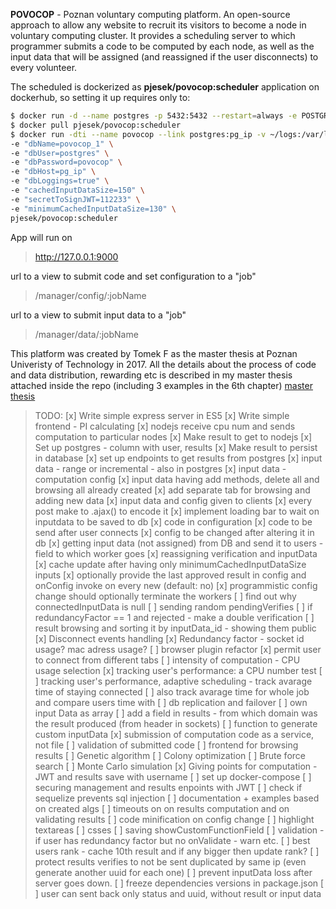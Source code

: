 **POVOCOP** - Poznan voluntary computing platform.
An open-source approach to allow any website to recruit its visitors to become a node in voluntary computing cluster. It provides a scheduling server to which programmer submits a code to be computed by each node, as well as the input data that will be assigned (and reassigned if the user disconnects) to every volunteer.

The scheduled is dockerized as **pjesek/povocop:scheduler** application on dockerhub, so setting it up requires only to:
```sh
$ docker run -d --name postgres -p 5432:5432 --restart=always -e POSTGRES_DB=povocop_1 -e POSTGRES_PASSWORD=povocop -v /data/postgresql/data:/var/lib/postgresql/data postgres:9.4
$ docker pull pjesek/povocop:scheduler
$ docker run -dti --name povocop --link postgres:pg_ip -v ~/logs:/var/logs -p 9000:9000 \
-e "dbName=povocop_1" \
-e "dbUser=postgres" \
-e "dbPassword=povocop" \
-e "dbHost=pg_ip" \
-e "dbLoggings=true" \
-e "cachedInputDataSize=150" \
-e "secretToSignJWT=112233" \
-e "minimumCachedInputDataSize=130" \
pjesek/povocop:scheduler
```
App will run on
>http://127.0.0.1:9000

url to a view to submit code and set configuration to a "job"
>/manager/config/:jobName

url to a view to submit input data to a "job"
>/manager/data/:jobName


This platform was created by Tomek F as the master thesis at Poznan Univeristy of Technology in 2017.
All the details about the process of code and data distribution, rewarding etc is described in my master thesis attached inside the repo (including 3 examples in the 6th chapter) [master thesis](https://github.com/vatras/povocop/Master_thesis.pdf)



>TODO:
>[x] Write simple express server in ES5
>[x] Write simple frontend - PI calculating
>[x] nodejs receive cpu num and sends computation to particular nodes
>[x] Make result to get to nodejs
>[x] Set up postgres - column with user, results
>[x] Make result to persist in database
>[x] set up endpoints to get results from postgres
>[x] input data - range or incremental - also in postgres
>[x] input data - computation config
>[x] input data having add methods, delete all and browsing all already created
>[x] add separate tab for browsing and adding new data
>[x] input data and config given to clients
>[x]  every post make to .ajax() to encode it
>[x] implement loading bar to wait on inputdata to be saved to db
>[x] code in configuration
>[x] code to be send after user connects
>[x] config to be changed after altering it in db
>[x] getting input data (not assigned) from DB and send it to users - field to which worker goes
>[x] reassigning verification and inputData
>[x] cache update after having only minimumCachedInputDataSize inputs
>[x] optionally provide the last approved result in config and onConfig invoke on every new (default: no)
>[x] programmistic config change should optionally terminate the workers
>[ ] find out why connectedInputData is null
>[ ] sending random pendingVerifies
>[ ] if redundancyFactor == 1 and rejected - make a double verification
>[ ] result browsing and sorting it by inputData_id - showing them public
>[x] Disconnect events handling
>[x] Redundancy factor - socket id usage? mac adress usage?
>[ ] browser plugin refactor
>[x] permit user to connect from different tabs
>[ ] intensity of computation - CPU usage selection
>[x] tracking user's performance: a CPU number test
>[ ] tracking user's performance, adaptive scheduling - track avarage time of staying connected
>[ ] also track avarage time for whole job and compare users time with
>[ ] db replication and failover
>[ ] own input Data as array
>[ ] add a field in results - from which domain was the result produced (from header in sockets)
>[ ] function to generate custom inputData
>[x] submission of computation code as a service, not file
>[ ] validation of submitted code
>[ ] frontend for browsing results
>[ ] Genetic algorithm
>[ ] Colony optimization
>[ ] Brute force search
>[ ] Monte Carlo simulation
>[x] Giving points for computation - JWT and results save with username
>[ ] set up docker-compose
>[ ] securing management and results enpoints with JWT
>[ ] check if sequelize prevents sql injection
>[ ] documentation + examples based on created algs
>[ ] timeouts on on results computation and on validating results
>[ ] code minification on config change
>[ ] highlight textareas
>[ ] csses
>[ ] saving showCustomFunctionField
>[ ] validation - if user has redundancy factor but no onValidate - warn etc.
>[ ] best users rank - cache 10th result and if any bigger then update rank?
>[ ] protect results verifies to not be sent duplicated by same ip (even generate another uuid for each one)
>[ ] prevent inputData loss after server goes down.
>[ ] freeze dependencies versions in package.json
>[ ] user can sent back only status and uuid, without result or input data